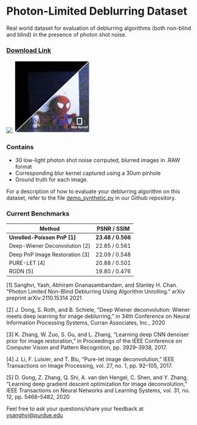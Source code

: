 # Photon-Limited Deblurring Dataset
Real world dataset for evaluation of deblurring algorithms (both non-blind and blind) in the presence of photon shot noise. 

### [Download Link](https://1drv.ms/u/s!AjMYTt_aGQ9-hH_myp4irQREzX3K?e=NwARXc)

<img src="docs/imaging_setup.png" width=300/> <img src="docs/imaging_setup.jpg" width=200/>

### Contains 
<ul> 
      <li>30 low-light photon shot noise corrputed, blurred images in .RAW format</li>
      <li>Corresponding blur kernel captured using a 30um pinhole</li>
      <li>Ground truth for each image.</li> 
</ul>
For a description of how to evaluate your deblurring algorithm on this dataset, refer to the file <a href="https://github.com/sanghviyashiitb/poisson-deblurring/blob/main/demo_synthetic.py">demo_synthetic.py</a> in our Github repository.

### Current Benchmarks 
| Method      | PSNR / SSIM |
| -----------  | ----------- |
| **Unrolled-Poisson PnP  [1]** |    **23.48 / 0.566** |
| Deep-Wiener Deconvolution [2]  | 22.85 / 0.561 |
| Deep PnP Image Restoration [3]  | 22.09 / 0.548 |
| PURE-LET [4]  | 20.88 / 0.501 |
| RGDN [5]  | 19.80 / 0.476 |

[1] Sanghvi, Yash, Abhiram Gnanasambandam, and Stanley H. Chan. "Photon Limited Non-Blind Deblurring Using Algorithm Unrolling." arXiv preprint arXiv:2110.15314 2021

[2] J. Dong, S. Roth, and B. Schiele, “Deep Wiener deconvolution: Wiener meets deep learning for image deblurring,” in 34th Conference on Neural Information Processing Systems, Curran Associates, Inc., 2020

[3] K. Zhang, W. Zuo, S. Gu, and L. Zhang, “Learning deep CNN denoiser prior for image restoration,” in Proceedings of the IEEE Conference on Computer Vision and Pattern Recognition, pp. 3929–3938, 2017.

[4] J. Li, F. Luisier, and T. Blu, “Pure-let image deconvolution,” IEEE Transactions on Image Processing, vol. 27, no. 1, pp. 92–105, 2017.

[5] D. Gong, Z. Zhang, Q. Shi, A. van den Hengel, C. Shen, and Y. Zhang, “Learning deep gradient descent optimization for image deconvolution,”
IEEE Transactions on Neural Networks and Learning Systems, vol. 31, no. 12, pp. 5468–5482, 2020

Feel free to ask your questions/share your feedback at ysanghvi@purdue.edu
